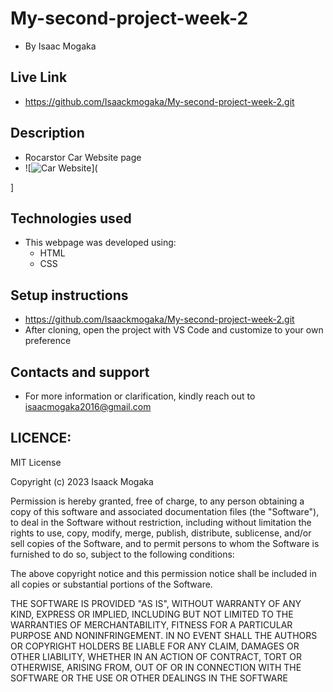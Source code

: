 # My-second-project-week-2
- By Isaac Mogaka
## Live Link
- https://github.com/Isaackmogaka/My-second-project-week-2.git
## Description
- Rocarstor Car Website page
- ![![Car Website](https://github.com/Isaackmogaka/My-second-project-week-2/assets/132668097/b7c899c8-b04d-420a-908a-fc8211ce86fc)](
>
]
## Technologies used 
- This webpage was developed using:
   - HTML
   - CSS
## Setup instructions
- https://github.com/Isaackmogaka/My-second-project-week-2.git
- After cloning, open the project with VS Code and customize to your own     preference
## Contacts and support
- For more information or clarification, kindly reach out to isaacmogaka2016@gmail.com
## LICENCE:

MIT License

Copyright (c) 2023 Isaack Mogaka

Permission is hereby granted, free of charge, to any person obtaining a copy
of this software and associated documentation files (the "Software"), to deal
in the Software without restriction, including without limitation the rights
to use, copy, modify, merge, publish, distribute, sublicense, and/or sell
copies of the Software, and to permit persons to whom the Software is
furnished to do so, subject to the following conditions:

The above copyright notice and this permission notice shall be included in all
copies or substantial portions of the Software.

THE SOFTWARE IS PROVIDED "AS IS", WITHOUT WARRANTY OF ANY KIND, EXPRESS OR
IMPLIED, INCLUDING BUT NOT LIMITED TO THE WARRANTIES OF MERCHANTABILITY,
FITNESS FOR A PARTICULAR PURPOSE AND NONINFRINGEMENT. IN NO EVENT SHALL THE
AUTHORS OR COPYRIGHT HOLDERS BE LIABLE FOR ANY CLAIM, DAMAGES OR OTHER
LIABILITY, WHETHER IN AN ACTION OF CONTRACT, TORT OR OTHERWISE, ARISING FROM,
OUT OF OR IN CONNECTION WITH THE SOFTWARE OR THE USE OR OTHER DEALINGS IN THE
SOFTWARE
